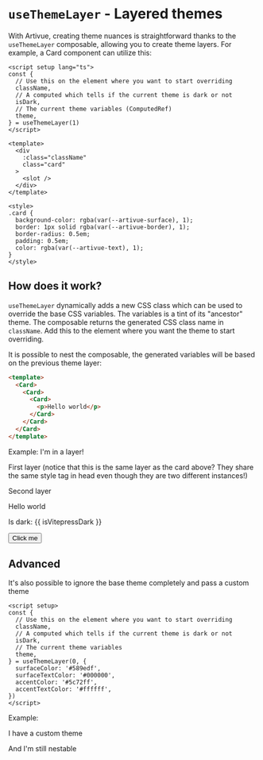 <script setup>
import { ref, watch } from 'vue'
import Card from '../../components/Card.vue'
import CustomThemedLayer from '../../components/CustomThemedLayer.vue'
import ArtivueInput from '../../components/ArtivueInput.vue'
import { useBaseTheme, themes } from 'artivue'
import { useData } from 'vitepress'

const {
  setGlobalTheme,
  isDark,
} = useBaseTheme()

const { isDark: isVitepressDark } = useData()
 
function switchTheme() {
  isVitepressDark.value = !isVitepressDark.value
}
</script>

# `useThemeLayer` - Layered themes

With Artivue, creating theme nuances is straightforward thanks to the `useThemeLayer` composable, allowing you to create theme layers.
For example, a Card component can utilize this:

```vue
<script setup lang="ts">
const {
  // Use this on the element where you want to start overriding
  className,
  // A computed which tells if the current theme is dark or not
  isDark,
  // The current theme variables (ComputedRef)
  theme,
} = useThemeLayer(1)
</script>

<template>
  <div
    :class="className"
    class="card"
  >
    <slot />
  </div>
</template>

<style>
.card {
  background-color: rgba(var(--artivue-surface), 1);
  border: 1px solid rgba(var(--artivue-border), 1);
  border-radius: 0.5em;
  padding: 0.5em;
  color: rgba(var(--artivue-text), 1);
}
</style>
```

## How does it work?

`useThemeLayer` dynamically adds a new CSS class which can be used to override the base CSS variables. The variables is a tint of its "ancestor" theme.
The composable returns the generated CSS class name in `className`. Add this to the element where you want the theme to start overriding.

It is possible to nest the composable, the generated variables will be based on the previous theme layer:

```html
<template>
  <Card>
    <Card>
      <Card>
        <p>Hello world</p>
      </Card>
    </Card>
  </Card>
</template>
```

Example:
<Card un-m="y-4" un-p="4">
  I'm in a layer!
</Card>

<Card class="[&_p]:(m-0)" un-p="4">
  <p un-m="b-4!">First layer (notice that this is the same layer as the card above? They share the same style tag in head even though they are two different instances!)</p>
  <Card un-p="4">
    <p un-m="b-4!">Second layer</p>
    <Card un-p="4">
      <p>Hello world</p>
      <div class="mb-6">
        <ArtivueInput class="" />
      </div>
      <p>Is dark: {{ isVitepressDark }}</p>
      <button class="artivue-button artivue-button-accent artivue-button-solid" @click="switchTheme()">
        Click me
      </button>
    </Card>
  </Card>
</Card>

## Advanced

It's also possible to ignore the base theme completely and pass a custom theme

```vue
<script setup>
const {
  // Use this on the element where you want to start overriding
  className,
  // A computed which tells if the current theme is dark or not
  isDark,
  // The current theme variables
  theme,
} = useThemeLayer(0, {
  surfaceColor: '#589edf',
  surfaceTextColor: '#000000',
  accentColor: '#5c72ff',
  accentTextColor: '#ffffff',
})
</script>
```

Example:
<CustomThemedLayer v-slot="{ className }">
  <div :class="className" un-text="artivue-text">
    <Card class="[&_p]:(m-0)" un-p="4">
      <p un-m="b-4!">I have a custom theme</p>
      <Card un-p="4">
        <p>And I'm still nestable</p>
      </Card>
    </Card>
  </div>
</CustomThemedLayer>